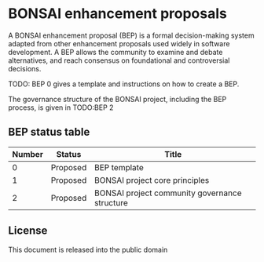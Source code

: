 # BONSAI enhancement proposals

A BONSAI enhancement proposal (BEP) is a formal decision-making system adapted from other enhancement proposals used widely in software development. A BEP allows the community to examine and debate alternatives, and reach consensus on foundational and controversial decisions.

TODO: BEP 0 gives a template and instructions on how to create a BEP.

The governance structure of the BONSAI project, including the BEP process, is given in TODO:BEP 2

## BEP status table

| Number | Status | Title |
| ------ | ------ | ----- |
| 0 | Proposed | BEP template |
| 1 | Proposed | BONSAI project core principles |
| 2 | Proposed | BONSAI project community governance structure |

## License

This document is released into the public domain
